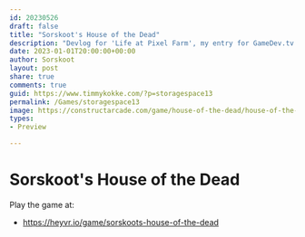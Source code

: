 ```yaml
---
id: 20230526
draft: false
title: "Sorskoot's House of the Dead"
description: "Devlog for 'Life at Pixel Farm', my entry for GameDev.tv Game Jam"
date: 2023-01-01T20:00:00+00:00
author: Sorskoot
layout: post
share: true
comments: true
guid: https://www.timmykokke.com/?p=storagespace13
permalink: /Games/storagespace13
image: https://constructarcade.com/game/house-of-the-dead/house-of-the-dead.webp
types: 
- Preview

---
```


# Sorskoot's House of the Dead

Play the game at: 
- https://heyvr.io/game/sorskoots-house-of-the-dead
